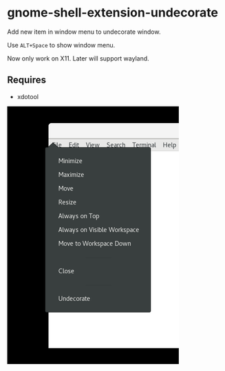 # gnome-shell-extension-undecorate

Add new item in window menu to undecorate window.

Use `ALT+Space` to show window menu.

Now only work on X11. Later will support wayland.


## Requires

* xdotool

![screenshot](/Screenshot_altspace.png)

